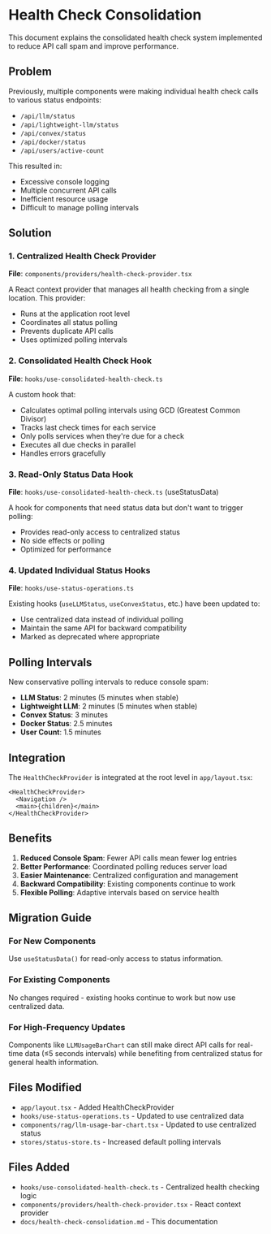 # Health Check Consolidation

This document explains the consolidated health check system implemented to reduce API call spam and improve performance.

## Problem

Previously, multiple components were making individual health check calls to various status endpoints:
- `/api/llm/status`
- `/api/lightweight-llm/status`
- `/api/convex/status`
- `/api/docker/status`
- `/api/users/active-count`

This resulted in:
- Excessive console logging
- Multiple concurrent API calls
- Inefficient resource usage
- Difficult to manage polling intervals

## Solution

### 1. Centralized Health Check Provider

**File**: `components/providers/health-check-provider.tsx`

A React context provider that manages all health checking from a single location. This provider:
- Runs at the application root level
- Coordinates all status polling
- Prevents duplicate API calls
- Uses optimized polling intervals

### 2. Consolidated Health Check Hook

**File**: `hooks/use-consolidated-health-check.ts`

A custom hook that:
- Calculates optimal polling intervals using GCD (Greatest Common Divisor)
- Tracks last check times for each service
- Only polls services when they're due for a check
- Executes all due checks in parallel
- Handles errors gracefully

### 3. Read-Only Status Data Hook

**File**: `hooks/use-consolidated-health-check.ts` (useStatusData)

A hook for components that need status data but don't want to trigger polling:
- Provides read-only access to centralized status
- No side effects or polling
- Optimized for performance

### 4. Updated Individual Status Hooks

**File**: `hooks/use-status-operations.ts`

Existing hooks (`useLLMStatus`, `useConvexStatus`, etc.) have been updated to:
- Use centralized data instead of individual polling
- Maintain the same API for backward compatibility
- Marked as deprecated where appropriate

## Polling Intervals

New conservative polling intervals to reduce console spam:

- **LLM Status**: 2 minutes (5 minutes when stable)
- **Lightweight LLM**: 2 minutes (5 minutes when stable)
- **Convex Status**: 3 minutes
- **Docker Status**: 2.5 minutes
- **User Count**: 1.5 minutes

## Integration

The `HealthCheckProvider` is integrated at the root level in `app/layout.tsx`:

```tsx
<HealthCheckProvider>
  <Navigation />
  <main>{children}</main>
</HealthCheckProvider>
```

## Benefits

1. **Reduced Console Spam**: Fewer API calls mean fewer log entries
2. **Better Performance**: Coordinated polling reduces server load
3. **Easier Maintenance**: Centralized configuration and management
4. **Backward Compatibility**: Existing components continue to work
5. **Flexible Polling**: Adaptive intervals based on service health

## Migration Guide

### For New Components
Use `useStatusData()` for read-only access to status information.

### For Existing Components
No changes required - existing hooks continue to work but now use centralized data.

### For High-Frequency Updates
Components like `LLMUsageBarChart` can still make direct API calls for real-time data (≤5 seconds intervals) while benefiting from centralized status for general health information.

## Files Modified

- `app/layout.tsx` - Added HealthCheckProvider
- `hooks/use-status-operations.ts` - Updated to use centralized data
- `components/rag/llm-usage-bar-chart.tsx` - Updated to use centralized status
- `stores/status-store.ts` - Increased default polling intervals

## Files Added

- `hooks/use-consolidated-health-check.ts` - Centralized health checking logic
- `components/providers/health-check-provider.tsx` - React context provider
- `docs/health-check-consolidation.md` - This documentation